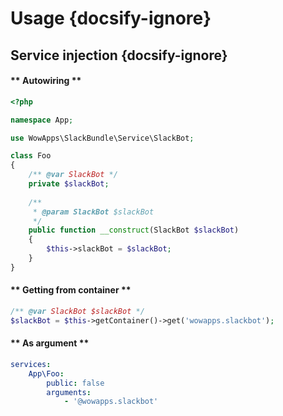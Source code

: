 # Usage {docsify-ignore}

## Service injection {docsify-ignore}

<!-- tabs:start -->

#### ** Autowiring **
```php
<?php

namespace App;

use WowApps\SlackBundle\Service\SlackBot;

class Foo
{
    /** @var SlackBot */
    private $slackBot;
    
    /**
     * @param SlackBot $slackBot
     */
    public function __construct(SlackBot $slackBot)
    {
        $this->slackBot = $slackBot;
    }
}
```

#### ** Getting from container **
```php
/** @var SlackBot $slackBot */
$slackBot = $this->getContainer()->get('wowapps.slackbot');
```

#### ** As argument **
```yaml
services:
    App\Foo:
        public: false
        arguments:
            - '@wowapps.slackbot'
```

<!-- tabs:end -->